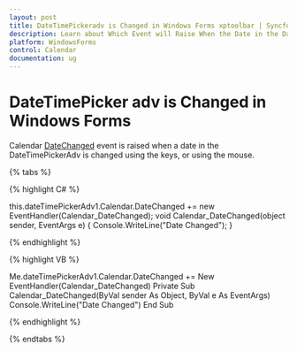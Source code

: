 ```yaml
---
layout: post
title: DateTimePickeradv is Changed in Windows Forms xptoolbar | Syncfusion
description: Learn about Which Event will Raise When the Date in the DateTimePickeradv is Changed support in Syncfusion Windows Forms DateTimePickerAdv control and more.
platform: WindowsForms
control: Calendar
documentation: ug
---
```

# DateTimePicker adv is Changed in Windows Forms

Calendar [DateChanged](https://help.syncfusion.com/cr/windowsforms/Syncfusion.Windows.Forms.Tools.MonthCalendarAdv.html) event is raised when a date in the DateTimePickerAdv is changed using the keys, or using the mouse.

{% tabs %}

{% highlight C# %}

this.dateTimePickerAdv1.Calendar.DateChanged += new EventHandler(Calendar_DateChanged);
void Calendar_DateChanged(object sender, EventArgs e)
{
   Console.WriteLine("Date Changed");
}

{% endhighlight %}

{% highlight VB %}

Me.dateTimePickerAdv1.Calendar.DateChanged += New EventHandler(Calendar_DateChanged)
Private Sub Calendar_DateChanged(ByVal sender As Object, ByVal e As EventArgs)
   Console.WriteLine("Date Changed")
End Sub

{% endhighlight %}

{% endtabs %}
